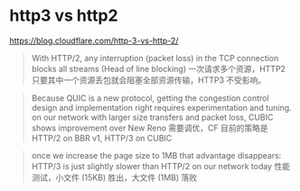# http3 vs http2

https://blog.cloudflare.com/http-3-vs-http-2/

> With HTTP/2, any interruption (packet loss) in the TCP connection blocks all streams (Head of line blocking)
一次请求多个资源，HTTP2 只要其中一个资源丢包就会阻塞全部资源传输，HTTP3 不受影响。

> Because QUIC is a new protocol, getting the congestion control design and implementation right requires experimentation and tuning.
> on our network with larger size transfers and packet loss, CUBIC shows improvement over New Reno
需要调优，CF 目前的策略是 HTTP/2 on BBR v1, HTTP/3 on CUBIC

> once we increase the page size to 1MB that advantage disappears: HTTP/3 is just slightly slower than HTTP/2 on our network today
性能测试，小文件 (15KB) 胜出，大文件 (1MB) 落败
